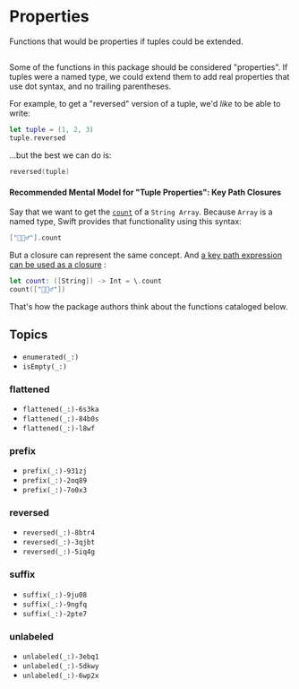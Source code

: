 # Properties

Functions that would be properties if tuples could be extended.

## 

Some of the functions in this package should be considered "properties". If tuples were a named type, we could extend them to add real properties that use dot syntax, and no trailing parentheses.

For example, to get a "reversed" version of a tuple, we'd *like* to be able to write:  

```swift
let tuple = (1, 2, 3) 
tuple.reversed
```

…but the best we can do is:

```swift
reversed(tuple)
```

#### Recommended Mental Model for "Tuple Properties": Key Path Closures

Say that we want to get the [`count`](https://developer.apple.com/documentation/swift/collection/count-4l4qk) of a `String Array`. Because `Array` is a named type, Swift provides that functionality using this syntax: 

```swift
["🧛🏼‍♂️"].count
```

But a closure can represent the same concept. And [a key path expression can be used as a closure](https://github.com/apple/swift-evolution/blob/main/proposals/0249-key-path-literal-function-expressions.md) :

```swift
let count: ([String]) -> Int = \.count
count(["🧛🏼‍♂️"])
```

That's how the package authors think about the functions cataloged below.

## Topics

- ``enumerated(_:)``
- ``isEmpty(_:)``

### flattened
- ``flattened(_:)-6s3ka``
- ``flattened(_:)-84b0s``
- ``flattened(_:)-l8wf``

### prefix
- ``prefix(_:)-931zj``
- ``prefix(_:)-2oq89``
- ``prefix(_:)-7o0x3``

### reversed
- ``reversed(_:)-8btr4``
- ``reversed(_:)-3qjbt``
- ``reversed(_:)-5iq4g``

### suffix
- ``suffix(_:)-9ju08``
- ``suffix(_:)-9ngfq``
- ``suffix(_:)-2pte7``

### unlabeled
- ``unlabeled(_:)-3ebq1``
- ``unlabeled(_:)-5dkwy``
- ``unlabeled(_:)-6wp2x``
